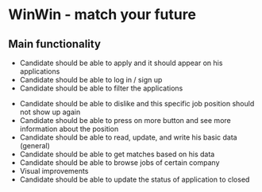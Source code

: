 # WinWin - match your future

## Main functionality

+ Candidate should be able to apply and it should appear on his applications
+ Candidate should be able to log in / sign up
+ Candidate should be able to filter the applications
- Candidate should be able to dislike and this specific job position should not show up again
- Candidate should be able to press on more button and see more information about the position
- Candidate should be able to read, update, and write his basic data (general)
- Candidate should be able to get matches based on his data
- Candidate should be able to browse jobs of certain company
- Visual improvements
- Candidate should be able to update the status of application to closed